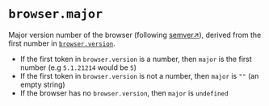 # `browser.major`

Major version number of the browser (following [semver↗](https://semver.org/)), derived from the first number in [`browser.version`](/info/browser/version).

- If the first token in `browser.version` is a number, then `major` is the first number (e.g `5.1.21214` would be `5`)
- If the first token in `browser.version` is not a number, then `major` is `""` (an empty string)
- If the browser has no `browser.version`, then `major` is `undefined`